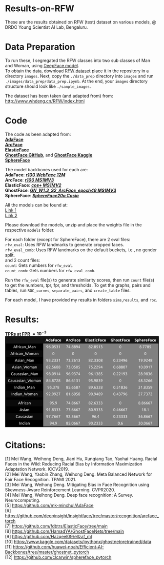 # Results-on-RFW
These are the results obtained on RFW (test) dataset on various models, @ DRDO Young Scientist AI Lab, Bengaluru.

# Data Preparation
To run these, I segregated the RFW classes into two sub classes of Man and Woman, using [DeepFace model](https://github.com/serengil/deepface).  
To obtain the data, download [RFW dataset](http://www.whdeng.cn/RFW/index.html) place it in the repository in a directory `images`. Next, copy the `./data_prep` directory into `images` and run `./images/data_prep/data_prep.ipynb`. At the end, your `images` directory structure should look like `./sample_images`.

The dataset has been taken (and adapted from) from: http://www.whdeng.cn/RFW/index.html

# Code
The code as been adapted from:   
[**AdaFace**](https://github.com/mk-minchul/AdaFace)    
[**ArcFace**](https://github.com/deepinsight/insightface/tree/master/recognition/arcface_torch)    
[**ElasticFace**](https://github.com/fdbtrs/ElasticFace/tree/main)    
[**GhostFace GitHub**](https://github.com/HamadYA/GhostFaceNets/tree/main), and [**GhostFace Kaggle**](https://www.kaggle.com/datasets/tempusme/ghostfacenet)       
[**SphereFace**](https://github.com/clcarwin/sphereface_pytorch)   

The model backbones used for each are:  
**AdaFace**: [***r100 WebFace 12M***](https://drive.google.com/file/d/1dswnavflETcnAuplZj1IOKKP0eM8ITgT/view)   
**ArcFace**: [***r100 MS1MV3***](https://onedrive.live.com/?authkey=%21AFZjr283nwZHqbA&id=4A83B6B633B029CC%215585&cid=4A83B6B633B029CC)   
**ElasticFace**: [***cos+ MS1MV2***](https://drive.google.com/drive/folders/19LXrjVNt60JBZP7JqsvOSWMwGLGrcJl5)   
**GhostFace**: [***GN_W1.3_S2_ArcFace_epoch48 MS1MV3***](https://www.kaggle.com/datasets/tempusme/ghostfacenet)   
**SphereFace**: [***SphereFace20a Casia***](https://github.com/clcarwin/sphereface_pytorch/tree/master/model)   

All the models can be found at:  
[Link 1](https://drive.google.com/file/d/1YWIrkFIHw-Q6KUAyX7x7GZXAt4Bw5p1q/view?usp=sharing)   
[Link 2](https://drive.google.com/file/d/1WxQ_1BYRx1g-4zIEKTywDW8-GWNCQ6ea/view?usp=sharing) 

Please download the models, unzip and place the weights file in the respective `models` folder.  

For each folder (except for SphereFace), there are 2 eval files:  
`rfw_eval`: Uses RFW landmarks to generate cropped faces.  
`rfw_eval_comb`: Uses RFW landmarks on the default buckets, i.e., no gender split.  
and 2 count files:  
`count`: Gets numbers for `rfw_eval`.    
`count_comb`: Gets numbers for `rfw_eval_comb`.  

Run the `rfw_eval` file(s) to generate similarity scores, then run `count` file(s) to get the numbers, tpr, fpr, and thresholds. To get the graphs, pairs and tables, run `ROC_curves`, `separate_pairs`, and `create_table` files.

For each model, I have provided my results in folders `sims`,`results`, and `roc`.

# Results:

**TPRs at FPR $\mathbf{=10^{-3}}$**
![TPRs at FPR= 10^(-3)](./tpr@E-03.png "TPRs at FPR= 10^(-3)")

# Citations:  
[1] Mei Wang, Weihong Deng, Jiani Hu, Xunqiang Tao, Yaohai Huang. Racial Faces in the Wild: Reducing Racial Bias by Information Maximization Adaptation Network. ICCV2019.  
[2] Mei Wang, Yaobin Zhang, Weihong Deng. Meta Balanced Network for Fair Face Recognition. TPAMI 2021.  
[3] Mei Wang, Weihong Deng. Mitigating Bias in Face Recognition using Skewness-Aware Reinforcement Learning. CVPR2020.  
[4] Mei Wang, Weihong Deng. Deep face recognition: A Survey. Neurocomputing.  
[5] https://github.com/mk-minchul/AdaFace  
[6] https://github.com/deepinsight/insightface/tree/master/recognition/arcface_torch  
[7] https://github.com/fdbtrs/ElasticFace/tree/main  
[8] https://github.com/HamadYA/GhostFaceNets/tree/main  
[9] https://github.com/Hazqeel09/ellzaf_ml  
[10] https://www.kaggle.com/datasets/ipythonx/ghostnetpretrained/data  
[11] https://github.com/huawei-noah/Efficient-AI-Backbones/tree/master/ghostnet_pytorch  
[12] https://github.com/clcarwin/sphereface_pytorch   
